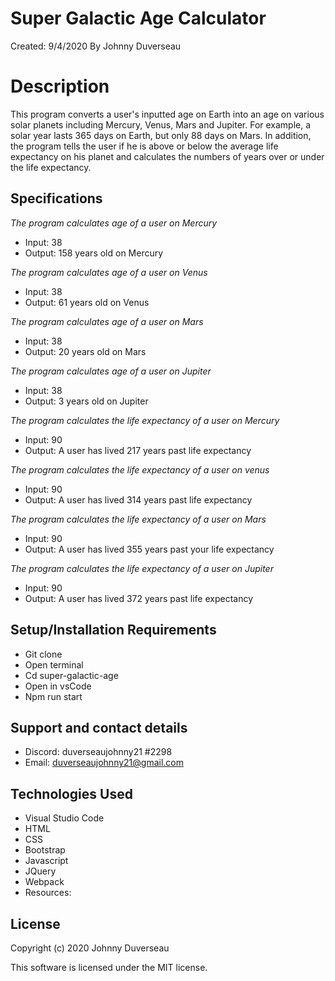 # Super Galactic Age Calculator
Created: 9/4/2020
 By Johnny Duverseau
# Description
This program converts a user's inputted age on Earth into an age on various solar planets including Mercury, Venus, Mars and Jupiter. For example, a solar year lasts 365 days on Earth, but only 88 days on Mars. In addition, the program tells the user if he is above or below the average life expectancy on his planet and calculates the numbers of years over or under the life expectancy.

## Specifications

_The program calculates age of a user on Mercury_

* Input: 38
* Output: 158 years old on Mercury

 _The program calculates age of a user on Venus_

* Input: 38
* Output: 61 years old on Venus

_The program calculates age of a user on Mars_

* Input: 38
* Output: 20 years old on Mars

_The program calculates age of a user on Jupiter_

* Input: 38
* Output: 3 years old on Jupiter

_The program calculates the life expectancy of a user on Mercury_

* Input: 90
* Output: A user has lived 217 years past life expectancy

_The program calculates the life expectancy of a user on venus_

* Input: 90
* Output: A user has lived 314 years past life expectancy

_The program calculates the life expectancy of a user on Mars_

* Input: 90
* Output: A user has lived 355 years past your life expectancy

_The program calculates the life expectancy of a user on Jupiter_

* Input: 90
* Output: A user has lived 372 years past life expectancy

## Setup/Installation Requirements
- Git clone 
- Open terminal 
- Cd super-galactic-age
- Open in vsCode 
- Npm run start

## Support and contact details
- Discord: duverseaujohnny21 #2298
- Email: duverseaujohnny21@gmail.com
## Technologies Used
- Visual Studio Code
- HTML
- CSS
- Bootstrap
- Javascript
- JQuery
- Webpack
- Resources:
## License
Copyright (c) 2020 Johnny Duverseau

This software is licensed under the MIT license.